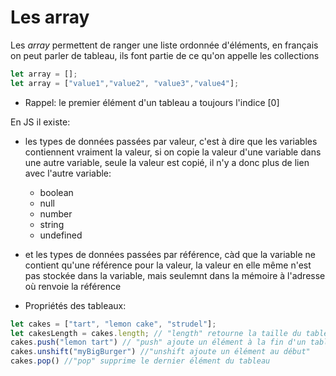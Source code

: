 # Les array
Les *array* permettent de ranger une liste ordonnée d'éléments, en français on peut parler de tableau, ils font partie de ce qu'on appelle les collections

```js
let array = [];
let array = ["value1","value2", "value3","value4"];
```
+ Rappel: le premier élément d'un tableau a toujours l'indice [0]

En JS il existe:
+ les types de données passées par valeur, c'est à dire que les variables contiennent vraiment la valeur, si on copie la valeur d'une variable dans une autre variable, seule la valeur est copié, il n'y a donc plus de lien avec l'autre variable:
    - boolean
    - null
    - number
    - string
    - undefined
+ et les types de données passées par référence, càd que la variable ne contient qu'une référence pour la valeur, la valeur en elle même n'est pas stockée dans la variable, mais seulemnt dans la mémoire à l'adresse où renvoie la référence

+ Propriétés des tableaux:
```js
let cakes = ["tart", "lemon cake", "strudel"];
let cakesLength = cakes.length; // "length" retourne la taille du tableau (ici 3)
cakes.push("lemon tart") // "push" ajoute un élément à la fin d'un tableau
cakes.unshift("myBigBurger") //"unshift ajoute un élément au début"
cakes.pop() //"pop" supprime le dernier élément du tableau
```